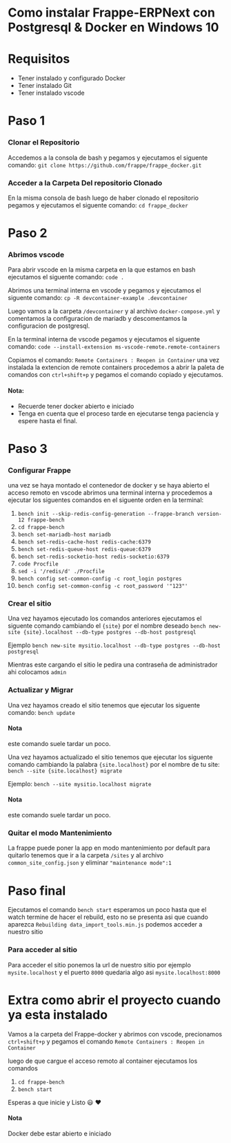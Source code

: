 # Como instalar Frappe-ERPNext con Postgresql & Docker en Windows 10 

# Requisitos
- Tener instalado y configurado Docker
- Tener instalado Git
- Tener instalado vscode

# Paso 1

### Clonar el Repositorio

Accedemos a la consola de bash y pegamos y ejecutamos el siguente comando: `git clone https://github.com/frappe/frappe_docker.git`

### Acceder a la Carpeta Del repositorio Clonado
En la misma consola de bash luego de haber clonado el repositorio pegamos y ejecutamos el siguente comando: `cd frappe_docker`

# Paso 2

### Abrimos vscode
Para abrir vscode en la misma carpeta en la que estamos en bash ejecutamos el siguente comando: `code .`

Abrimos una terminal interna en vscode y pegamos y ejecutamos el siguente comando: `cp -R devcontainer-example .devcontainer`

Luego vamos a la carpeta `/devcontainer` y al archivo `docker-compose.yml` y comentamos la configuracion de mariadb 
y descomentamos la configuracion de postgresql.

En la terminal interna de vscode pegamos y ejecutamos el siguente comando: `code --install-extension ms-vscode-remote.remote-containers`

Copiamos el comando: `Remote Containers : Reopen in Container`
una vez instalada la extencion de remote containers procedemos a abrir la paleta de comandos con `ctrl+shift+p` y pegamos el comando copiado
y ejecutamos.

#### Nota: 
* Recuerde tener docker abierto e iniciado
* Tenga en cuenta que el proceso tarde en ejecutarse tenga paciencia y espere hasta el final.
# Paso 3

### Configurar Frappe
una vez se haya montado el contenedor de docker y se haya abierto el acceso remoto en vscode
abrimos una terminal interna y procedemos a ejecutar los siguentes comandos en el siguente orden en la terminal:

1. `bench init --skip-redis-config-generation --frappe-branch version-12 frappe-bench`
2. `cd frappe-bench`
3. `bench set-mariadb-host mariadb`
4. `bench set-redis-cache-host redis-cache:6379`
5. `bench set-redis-queue-host redis-queue:6379`
6. `bench set-redis-socketio-host redis-socketio:6379`
7. `code Procfile`
8. `sed -i '/redis/d' ./Procfile`
9. `bench config set-common-config -c root_login postgres`
10. `bench config set-common-config -c root_password '"123"'`

### Crear el sitio
Una vez hayamos ejecutado los comandos anteriores ejecutamos el siguente comando cambiando el `{site}` por el nombre deseado
`bench new-site {site}.localhost --db-type postgres --db-host postgresql`

Ejemplo
`bench new-site mysitio.localhost --db-type postgres --db-host postgresql`

Mientras este cargando el sitio le pedira una contraseña de administrador
ahi colocamos `admin`

### Actualizar y Migrar
Una vez hayamos creado el sitio tenemos que ejecutar los siguente comando: `bench update`

#### Nota 
este comando suele tardar un poco.

Una vez hayamos actualizado el sitio tenemos que ejecutar los siguente comando cambiando la palabra 
`{site.localhost}` por el nombre de tu site: `bench --site {site.localhost} migrate`

Ejemplo:
`bench --site mysitio.localhost migrate`

#### Nota 
este comando suele tardar un poco.

### Quitar el modo Mantenimiento
La frappe puede poner la app en modo mantenimiento por default para quitarlo tenemos que ir a la carpeta `/sites` 
y al archivo `common_site_config.json` y eliminar `"maintenance mode":1`

# Paso final
Ejecutamos el comando `bench start` esperamos un poco hasta que el watch termine de hacer el rebuild, esto no se presenta asi que cuando aparezca 
`Rebuilding data_import_tools.min.js` podemos acceder a nuestro sitio

### Para acceder al sitio
Para acceder el sitio ponemos la url de nuestro sitio por ejemplo `mysite.localhost` y el puerto `8000`
quedaria algo asi `mysite.localhost:8000`



# Extra como abrir el proyecto cuando ya esta instalado

Vamos a la carpeta del Frappe-docker y abrimos con vscode, precionamos `ctrl+shift+p` y pegamos el comando `Remote Containers : Reopen in Container`

luego de que cargue el acceso remoto al container ejecutamos los comandos
1. `cd frappe-bench`
2. `bench start`

Esperas a que inicie y Listo :smiley: :heart:

#### Nota
Docker debe estar abierto e iniciado
